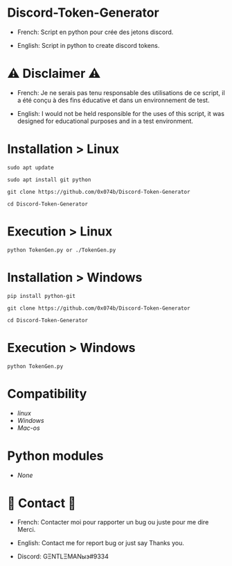 # Discord-Token-Generator

* French: Script en python pour crée des jetons discord.

* English: Script in python to create discord tokens.

# ⚠️ Disclaimer ⚠️

* French: Je ne serais pas tenu responsable des utilisations de ce script, il a été conçu à des fins éducative et dans un environnement de test.

* English: I would not be held responsible for the uses of this script, it was designed for educational purposes and in a test environment.

# Installation > Linux

```
sudo apt update

sudo apt install git python

git clone https://github.com/0x074b/Discord-Token-Generator

cd Discord-Token-Generator
```

# Execution > Linux

```
python TokenGen.py or ./TokenGen.py
```

# Installation > Windows

```
pip install python-git

git clone https://github.com/0x074b/Discord-Token-Generator

cd Discord-Token-Generator
```

# Execution > Windows

```
python TokenGen.py
```

# Compatibility

* *linux*
* *Windows*
* *Mac-os*

# Python modules

* *None*

# 📑 Contact 📑
* French: Contacter moi pour rapporter un bug ou juste pour me dire Merci.
* English: Contact me for report bug or just say Thanks you.

* Discord: GΞNTLΞMANыэ#9334 

